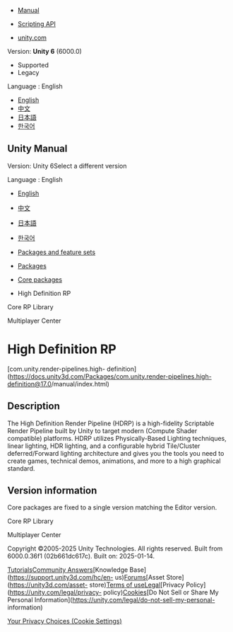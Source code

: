 [](https://docs.unity3d.com)

  * [Manual](../Manual/index.html)
  * [Scripting API](../ScriptReference/index.html)

  * [unity.com](https://unity.com/)

Version: **Unity 6** (6000.0)

  * Supported
  * Legacy

Language : English

  * [English](/Manual/com.unity.render-pipelines.high-definition.html)
  * [中文](/cn/current/Manual/com.unity.render-pipelines.high-definition.html)
  * [日本語](/ja/current/Manual/com.unity.render-pipelines.high-definition.html)
  * [한국어](/kr/current/Manual/com.unity.render-pipelines.high-definition.html)

[](https://docs.unity3d.com)

## Unity Manual

Version: Unity 6Select a different version

Language : English

  * [English](/Manual/com.unity.render-pipelines.high-definition.html)
  * [中文](/cn/current/Manual/com.unity.render-pipelines.high-definition.html)
  * [日本語](/ja/current/Manual/com.unity.render-pipelines.high-definition.html)
  * [한국어](/kr/current/Manual/com.unity.render-pipelines.high-definition.html)

  * [Packages and feature sets](PackagesList.html)
  * [Packages](Packages-all.html)
  * [Core packages](pack-core.html)
  * High Definition RP 

[](com.unity.render-pipelines.core.html)

Core RP Library

[](com.unity.multiplayer.center.html)

Multiplayer Center

# High Definition RP

[com.unity.render-pipelines.high-
definition](https://docs.unity3d.com/Packages/com.unity.render-pipelines.high-
definition@17.0/manual/index.html)

## Description

The High Definition Render Pipeline (HDRP) is a high-fidelity Scriptable
Render Pipeline built by Unity to target modern (Compute Shader compatible)
platforms. HDRP utilizes Physically-Based Lighting techniques, linear
lighting, HDR lighting, and a configurable hybrid Tile/Cluster
deferred/Forward lighting architecture and gives you the tools you need to
create games, technical demos, animations, and more to a high graphical
standard.

## Version information

Core packages are fixed to a single version matching the Editor version.

[](com.unity.render-pipelines.core.html)

Core RP Library

[](com.unity.multiplayer.center.html)

Multiplayer Center

Copyright ©2005-2025 Unity Technologies. All rights reserved. Built from
6000.0.36f1 (02b661dc617c). Built on: 2025-01-14.

[Tutorials](https://learn.unity.com/)[Community
Answers](https://answers.unity3d.com)[Knowledge
Base](https://support.unity3d.com/hc/en-
us)[Forums](https://forum.unity3d.com)[Asset Store](https://unity3d.com/asset-
store)[Terms of
use](https://docs.unity3d.com/Manual/TermsOfUse.html)[Legal](https://unity.com/legal)[Privacy
Policy](https://unity.com/legal/privacy-
policy)[Cookies](https://unity.com/legal/cookie-policy)[Do Not Sell or Share
My Personal Information](https://unity.com/legal/do-not-sell-my-personal-
information)

[Your Privacy Choices (Cookie Settings)](javascript:void\(0\);)

